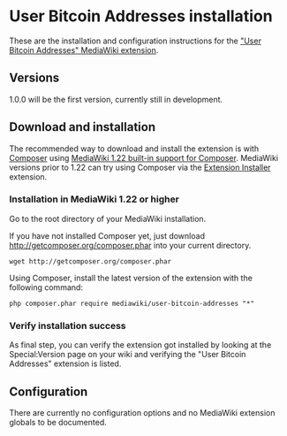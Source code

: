 # User Bitcoin Addresses installation

These are the installation and configuration instructions for the ["User Bitcoin Addresses" MediaWiki extension](../README.md).

## Versions

1.0.0 will be the first version, currently still in development.

## Download and installation

The recommended way to download and install the extension is with [Composer](http://getcomposer.org) using
[MediaWiki 1.22 built-in support for Composer](https://www.mediawiki.org/wiki/Composer). MediaWiki
versions prior to 1.22 can try using Composer via the
[Extension Installer](https://github.com/JeroenDeDauw/ExtensionInstaller/blob/master/README.md)
extension.

### Installation in MediaWiki 1.22 or higher

Go to the root directory of your MediaWiki installation.

If you have not installed Composer yet, just download http://getcomposer.org/composer.phar into your
current directory.

    wget http://getcomposer.org/composer.phar

Using Composer, install the latest version of the extension with the following command:

    php composer.phar require mediawiki/user-bitcoin-addresses "*"

### Verify installation success

As final step, you can verify the extension got installed by looking at the Special:Version page on your wiki and verifying the
"User Bitcoin Addresses" extension is listed.

## Configuration

There are currently no configuration options and no MediaWiki extension globals to be documented.
